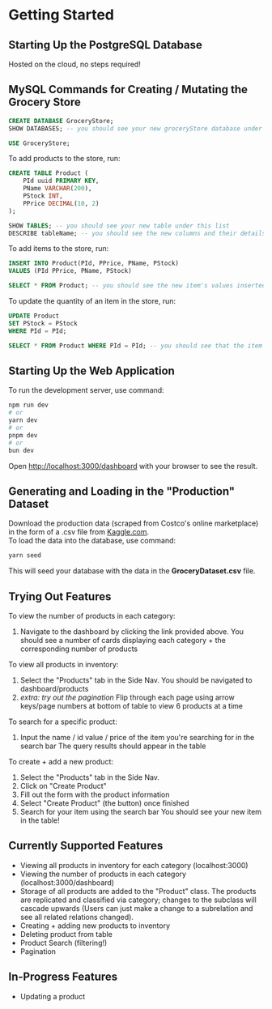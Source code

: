 # Getting Started

## Starting Up the PostgreSQL Database
Hosted on the cloud, no steps required!

## MySQL Commands for Creating / Mutating the Grocery Store

~~~~sql
CREATE DATABASE GroceryStore;
SHOW DATABASES; -- you should see your new groceryStore database under this list

USE GroceryStore;
~~~~

To add products to the store, run:

~~~~sql
CREATE TABLE Product (
    PId uuid PRIMARY KEY,
    PName VARCHAR(200),
    PStock INT,
    PPrice DECIMAL(10, 2)
);

SHOW TABLES; -- you should see your new table under this list
DESCRIBE tableName; -- you should see the new columns and their details
~~~~

To add items to the store, run:

~~~~sql
INSERT INTO Product(PId, PPrice, PName, PStock)
VALUES (PId PPrice, PName, PStock)

SELECT * FROM Product; -- you should see the new item's values inserted into the product table
~~~~

To update the quantity of an item in the store, run:

~~~~sql
UPDATE Product
SET PStock = PStock
WHERE PId = PId;

SELECT * FROM Product WHERE PId = PId; -- you should see that the item's quantity has been updated to PStock
~~~~

## Starting Up the Web Application

To run the development server, use command:

```bash
npm run dev
# or
yarn dev
# or
pnpm dev
# or
bun dev
```

Open [http://localhost:3000/dashboard](http://localhost:3000/dashboard) with your browser to see the result.

## Generating and Loading in the "Production" Dataset
Download the production data (scraped from Costco's online marketplace) in the form of a .csv file from [Kaggle.com](https://www.kaggle.com/datasets/bhavikjikadara/grocery-store-dataset).  
To load the data into the database, use command:
```bash
yarn seed
```  
This will seed your database with the data in the **GroceryDataset.csv** file.

## Trying Out Features
To view the number of products in each category:
1. Navigate to the dashboard by clicking the link provided above.
    You should see a number of cards displaying each category + the corresponding number of products

To view all products in inventory:
1. Select the "Products" tab in the Side Nav.
    You should be navigated to dashboard/products
2. *extra: try out the pagination* Flip through each page using arrow keys/page numbers at bottom of table to view 6 products at a time

To search for a specific product:
1. Input the name / id value / price of the item you're searching for in the search bar
    The query results should appear in the table

To create + add a new product:
1. Select the "Products" tab in the Side Nav.
2. Click on "Create Product"
3. Fill out the form with the product information
4. Select "Create Product" (the button) once finished
5. Search for your item using the search bar
    You should see your new item in the table!


## Currently Supported Features
- Viewing all products in inventory for each category (localhost:3000)
- Viewing the number of products in each category (localhost:3000/dashboard)
- Storage of all products are added to the "Product" class. The products are replicated and classified via category; changes to the subclass will cascade upwards (Users can just make a change to a subrelation and see all related relations changed).
- Creating + adding new products to inventory
- Deleting product from table
- Product Search (filtering!)
- Pagination

## In-Progress Features
- Updating a product

